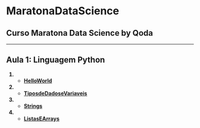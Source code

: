 # MaratonaDataScience <b>

## Curso Maratona Data Science by Qoda  <b>
---
## **Aula 1: Linguagem Python** <b>
1. * [HelloWorld](https://github.com/pmaders/DataScienceQoda/blob/master/helloworld.ipynb)
2. * [TiposdeDadoseVariaveis](https://github.com/pmaders/DataScienceQoda/blob/master/TiposdeDadoseVariaveis_.ipynb)
3. * [Strings](https://github.com/pmaders/DataScienceQoda/blob/master/Strings.ipynb)
4. * [ListasEArrays](https://github.com/pmaders/DataScienceQoda/blob/master/ListasEArrays.ipynb)
